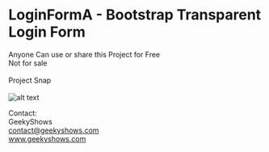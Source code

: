# LoginFormA - Bootstrap Transparent Login Form
Anyone Can use or share this Project for Free <br />
Not for sale <br /><br />
Project Snap<br /><br />
![alt text](https://raw.githubusercontent.com/geekyshow1/ProjectImage/master/LoginFormA.JPG)

Contact:<br />
GeekyShows<br />
contact@geekyshows.com<br />
www.geekyshows.com <br /> <br />
